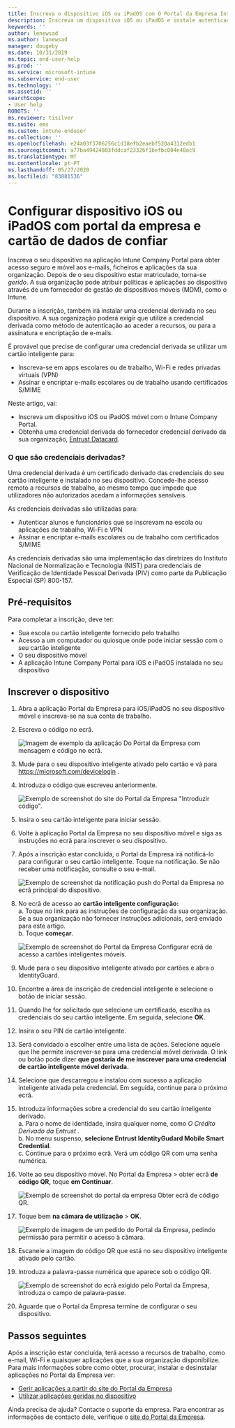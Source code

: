 ```yaml
---
title: Inscreva o dispositivo iOS ou iPadOS com O Portal da Empresa Intune e Confie o Cartão de Dados
description: Inscreva um dispositivo iOS ou iPadOS e instale autenticação credencial derivada com cartão de dados de confia.
keywords: ''
author: lenewsad
ms.author: lanewsad
manager: dougeby
ms.date: 10/31/2019
ms.topic: end-user-help
ms.prod: ''
ms.service: microsoft-intune
ms.subservice: end-user
ms.technology: ''
ms.assetid: ''
searchScope:
- User help
ROBOTS: ''
ms.reviewer: tisilver
ms.suite: ems
ms.custom: intune-enduser
ms.collection: ''
ms.openlocfilehash: e24a03f3706256c1d18efb2eaebf520a4312edb1
ms.sourcegitcommit: a77ba49424803fddcaf23326f1befbc004e48ac9
ms.translationtype: MT
ms.contentlocale: pt-PT
ms.lasthandoff: 05/27/2020
ms.locfileid: "83881536"
---
```

# <a name="set-up-ios-or-ipados-device-with-company-portal-and-entrust-datacard"></a>Configurar dispositivo iOS ou iPadOS com portal da empresa e cartão de dados de confiar

Inscreva o seu dispositivo na aplicação Intune Company Portal para obter acesso seguro e móvel aos e-mails, ficheiros e aplicações da sua organização. Depois de o seu dispositivo estar matriculado, torna-se *gerido*. A sua organização pode atribuir políticas e aplicações ao dispositivo através de um fornecedor de gestão de dispositivos móveis (MDM), como o Intune.  

Durante a inscrição, também irá instalar uma credencial derivada no seu dispositivo. A sua organização poderá exigir que utilize a credencial derivada como método de autenticação ao aceder a recursos, ou para a assinatura e encriptação de e-mails. 

É provável que precise de configurar uma credencial derivada se utilizar um cartão inteligente para:  

* Inscreva-se em apps escolares ou de trabalho, Wi-Fi e redes privadas virtuais (VPN)
* Assinar e encriptar e-mails escolares ou de trabalho usando certificados S/MIME  

Neste artigo, vai:  

   * Inscreva um dispositivo iOS ou iPadOS móvel com o Intune Company Portal.  
   * Obtenha uma credencial derivada do fornecedor credencial derivado da sua organização, [Entrust Datacard](https://www.entrustdatacard.com/).  

### <a name="what-are-derived-credentials"></a>O que são credenciais derivadas?  
Uma credencial derivada é um certificado derivado das credenciais do seu cartão inteligente e instalado no seu dispositivo. Concede-lhe acesso remoto a recursos de trabalho, ao mesmo tempo que impede que utilizadores não autorizados acedam a informações sensíveis.  

As credenciais derivadas são utilizadas para: 
* Autenticar alunos e funcionários que se inscrevam na escola ou aplicações de trabalho, Wi-Fi e VPN
* Assinar e encriptar e-mails escolares ou de trabalho com certificados S/MIME

As credenciais derivadas são uma implementação das diretrizes do Instituto Nacional de Normalização e Tecnologia (NIST) para credenciais de Verificação de Identidade Pessoal Derivada (PIV) como parte da Publicação Especial (SP) 800-157.  

## <a name="prerequisites"></a>Pré-requisitos

 Para completar a inscrição, deve ter:

* Sua escola ou cartão inteligente fornecido pelo trabalho
* Acesso a um computador ou quiosque onde pode iniciar sessão com o seu cartão inteligente
* O seu dispositivo móvel
* A aplicação Intune Company Portal para iOS e iPadOS instalada no seu dispositivo  


## <a name="enroll-device"></a>Inscrever o dispositivo  
1. Abra a aplicação Portal da Empresa para iOS/iPadOS no seu dispositivo móvel e inscreva-se na sua conta de trabalho.  

2. Escreva o código no ecrã.  

    ![Imagem de exemplo da aplicação Do Portal da Empresa com mensagem e código no ecrã.](./media/copy-code-intercede.png)   

3. Mude para o seu dispositivo inteligente ativado pelo cartão e vá para https://microsoft.com/devicelogin . 
4. Introduza o código que escreveu anteriormente.  

    ![Exemplo de screenshot do site do Portal da Empresa "Introduzir código".](./media/enter-code-intercede.png)   

5. Insira o seu cartão inteligente para iniciar sessão.   
6. Volte à aplicação Portal da Empresa no seu dispositivo móvel e siga as instruções no ecrã para inscrever o seu dispositivo.  
7. Após a inscrição estar concluída, o Portal da Empresa irá notificá-lo para configurar o seu cartão inteligente. Toque na notificação. Se não receber uma notificação, consulte o seu e-mail.   

    ![Exemplo de screenshot da notificação push do Portal da Empresa no ecrã principal do dispositivo.](./media/action-required-in-app-intercede.png)  

8. No ecrã de acesso ao **cartão inteligente configuração:**   
    a. Toque no link para as instruções de configuração da sua organização. Se a sua organização não fornecer instruções adicionais, será enviado para este artigo.  
    b. Toque **começar**.  

    ![Exemplo de screenshot do Portal da Empresa Configurar ecrã de acesso a cartões inteligentes móveis.](./media/smart-card-info-intercede.png)

9. Mude para o seu dispositivo inteligente ativado por cartões e abra o IdentityGuard. 
10. Encontre a área de inscrição de credencial inteligente e selecione o botão de iniciar sessão.  
11. Quando lhe for solicitado que selecione um certificado, escolha as credenciais do seu cartão inteligente. Em seguida, selecione **OK**. 
12. Insira o seu PIN de cartão inteligente.  
13. Será convidado a escolher entre uma lista de ações. Selecione aquele que lhe permite inscrever-se para uma credencial móvel derivada. O link ou botão pode dizer **que gostaria de me inscrever para uma credencial de cartão inteligente móvel derivada.**  
14. Selecione que descarregou e instalou com sucesso a aplicação inteligente ativada pela credencial. Em seguida, continue para o próximo ecrã.   
15. Introduza informações sobre a credencial do seu cartão inteligente derivado.  
    a. Para o nome de identidade, insira qualquer nome, como *O Crédito Derivado da Entrust .*  
    b. No menu suspenso, **selecione Entrust IdentityGudard Mobile Smart Credential**.  
    c. Continue para o próximo ecrã. Verá um código QR com uma senha numérica.  

16. Volte ao seu dispositivo móvel. No Portal da Empresa > obter ecrã **de código QR,** toque **em Continuar**. 

    ![Exemplo de screenshot do portal da empresa Obter ecrã de código QR.](./media/get-qr-code-intercede.png)  
17. Toque bem **na câmara de utilização**  >  **OK**.  

    ![Exemplo de imagem de um pedido do Portal da Empresa, pedindo permissão para permitir o acesso à câmara.](./media/allow-cp-camera-access-intercede.png)  
18. Escaneie a imagem do código QR que está no seu dispositivo inteligente ativado pelo cartão.  
19. Introduza a palavra-passe numérica que aparece sob o código QR.  

    ![Exemplo de screenshot do ecrã exigido pelo Portal da Empresa, introduza o campo de palavra-passe.](./media/enter-password-derived-credentials.png)   

20. Aguarde que o Portal da Empresa termine de configurar o seu dispositivo.  


## <a name="next-steps"></a>Passos seguintes  
Após a inscrição estar concluída, terá acesso a recursos de trabalho, como e-mail, Wi-Fi e quaisquer aplicações que a sua organização disponibilize. Para mais informações sobre como obter, procurar, instalar e desinstalar aplicações no Portal da Empresa ver:

* [Gerir aplicações a partir do site do Portal da Empresa](manage-apps-cpweb.md)  
* [Utilizar aplicações geridas no dispositivo](use-managed-apps-on-your-device-ios.md)  

Ainda precisa de ajuda? Contacte o suporte da empresa. Para encontrar as informações de contacto dele, verifique o [site do Portal da Empresa](https://go.microsoft.com/fwlink/?linkid=2010980).  
